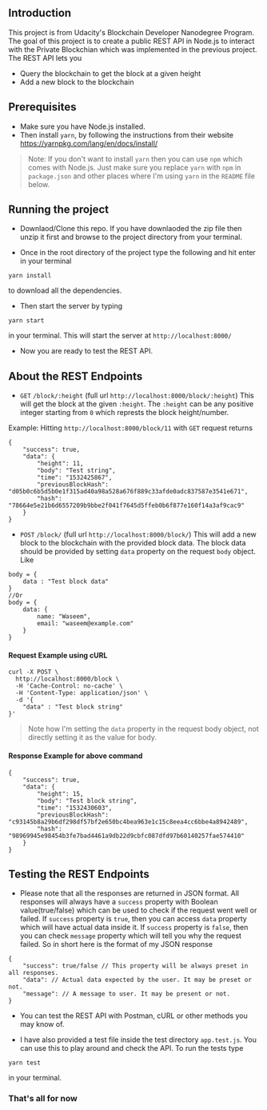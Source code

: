 ## Introduction

This project is from Udacity's Blockchain Developer Nanodegree Program. The goal of this 
project is to create a public REST API in Node.js to interact with the Private Blockchian
which was implemented in the previous project. 
The REST API lets you
* Query the blockchain to get the block at a given height
* Add a new block to the blockchain

##  Prerequisites

* Make sure you have Node.js installed.
* Then install `yarn`, by following the instructions from their website https://yarnpkg.com/lang/en/docs/install/

> Note: If you don't want to install `yarn` then you can use `npm` which comes
> with Node.js. Just make sure you replace `yarn` with `npm` in `package.json` and
> other places where I'm using `yarn` in the `README` file below.

## Running the project
* Downlaod/Clone this repo. If you have downlaoded the zip file then unzip it first and browse to
the project directory from your terminal.

* Once in the root directory of the project type the following and hit enter in your terminal
```
yarn install
```
to download all the dependencies.

* Then start the server by typing 
```
yarn start
```
in your terminal. This will start the server at `http://localhost:8000/`

* Now you are ready to test the REST API.

## About the REST Endpoints

* `GET` `/block/:height` (full url `http://localhost:8000/block/:height`)
This will get the block at the given `:height`. The `:height` can be any positive integer starting from `0` which represts the block height/number.

Example:
Hitting `http://localhost:8000/block/11` with `GET` request returns
```
{
    "success": true,
    "data": {
        "height": 11,
        "body": "Test string",
        "time": "1532425867",
        "previousBlockHash": "d05b0c6b5d5b0e1f315ad40a98a528a676f889c33afde0adc837587e3541e671",
        "hash": "78664e5e21b6d6557209b9bbe2f041f7645d5ffeb0b6f877e160f14a3af9cac9"
    }
}
```

* `POST` `/block/` (full url `http://localhost:8000/block/`)
This will add a new block to the blockchain with the provided block data. The block data should be
provided by setting `data` property on the request `body` object. 
Like
```
body = {
    data : "Test block data"
} 
//Or
body = {
    data: {
        name: "Waseem",
        email: "waseem@example.com"
    }
}
```
#### Request Example using cURL
```
curl -X POST \
  http://localhost:8000/block \
  -H 'Cache-Control: no-cache' \
  -H 'Content-Type: application/json' \
  -d '{
	"data" : "Test block string"
}'
```
> Note how I'm setting the `data` property in the request body object, not directly setting it as the value for body.

#### Response Example for above command
```
{
    "success": true,
    "data": {
        "height": 15,
        "body": "Test block string",
        "time": "1532430603",
        "previousBlockHash": "c93145b8a29b6df298df57bf2e650bc4bea963e1c15c8eea4cc6bbe4a8942489",
        "hash": "98969945e98454b3fe7bad4461a9db22d9cbfc087dfd97b60140257fae574410"
    }
}
```

## Testing the REST Endpoints

* Please note that all the responses are returned in JSON format. All responses will always have 
a `success` property with Boolean value(true/false) which can be used to check if the request went well or failed. If `success` property is `true`, then you can access `data` property which will
have actual data inside it. If `success` property is `false`, then you can check `message` property which will tell you why the request failed. So in short here is the format of my JSON response
```
{
    "success": true/false // This property will be always preset in all responses.
    "data": // Actual data expected by the user. It may be preset or not.
    "message": // A message to user. It may be present or not.
}

```

* You can test the REST API with Postman, cURL or other methods you may know of.

* I have also provided a test file inside the test directory `app.test.js`. You can use this 
to play around and check the API. To run the tests type
```
yarn test
```
in your terminal.

### That's all for now